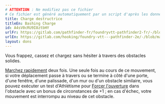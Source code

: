 ```yaml
---
# ATTENTION : Ne modifiez pas ce fichier
# Ce fichier est généré automatiquement par un script d'après les données du module Foundry VTT officiel et de sa traduction
title: Charge destructrice
titleEn: Bashing Charge
id: A4sV0cRU9I8ztbHY
urlFr: https://gitlab.com/pathfinder-fr/foundryvtt-pathfinder2-fr/-/blob/master/data/feats/A4sV0cRU9I8ztbHY.htm
urlEn: https://gitlab.com/hooking/foundry-vtt---pathfinder-2e/-/blob/master/packs/data/feats.db/bashing-charge.json
layout: dons
---
```

Vous frappez, cassez et chargez sans hésiter à travers des obstacles solides.

[Marchez rapidement](../actions/marcher-rapidement.md) deux fois. Une seule fois au cours de ce mouvement, si votre déplacement passe à travers ou se termine à côté d'une porte, d'une fenêtre, d'une palissade, d'un mur ou d'un obstacle similaire, vous pouvez exécuter un test d'Athlétisme pour [Forcer l'ouverture](../actions/ouvrir-de-force.md) dans l'obstacle avec un bonus de circonstances de +1 ; en cas d'échec, votre mouvement est interrompu au niveau de cet obstacle.
